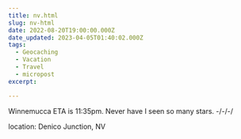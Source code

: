 ```yaml
---
title: nv.html
slug: nv-html
date: 2022-08-20T19:00:00.000Z
date_updated: 2023-04-05T01:40:02.000Z
tags: 
  - Geocaching
  - Vacation
  - Travel
  - micropost
excerpt: 

---
```


Winnemucca ETA is 11:35pm. Never have I seen so many stars.
-/-/-/

location: Denico Junction, NV
